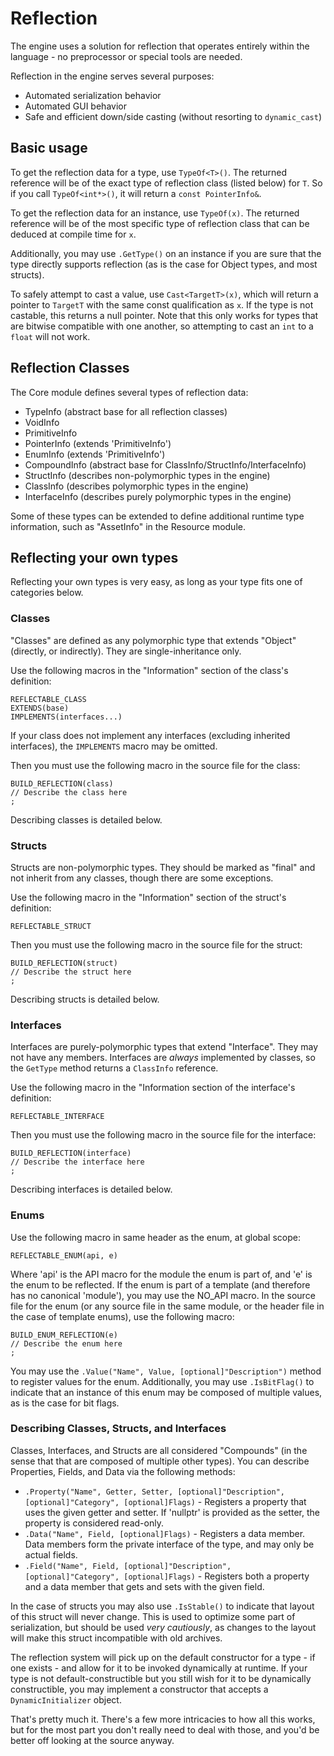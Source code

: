 # Reflection

The engine uses a solution for reflection that operates entirely within the language - no preprocessor or special tools are needed.

Reflection in the engine serves several purposes:
- Automated serialization behavior
- Automated GUI behavior
- Safe and efficient down/side casting (without resorting to `dynamic_cast`)

## Basic usage

To get the reflection data for a type, use `TypeOf<T>()`. The returned reference will be of the exact type of reflection class (listed below) for `T`. So if you call `TypeOf<int*>()`, it will return a `const PointerInfo&`.  

To get the reflection data for an instance, use `TypeOf(x)`. The returned reference will be of the most specific type of reflection class that can be deduced at compile time for `x`.

Additionally, you may use `.GetType()` on an instance if you are sure that the type directly supports reflection (as is the case for Object types, and most structs).

To safely attempt to cast a value, use `Cast<TargetT>(x)`, which will return a pointer to `TargetT` with the same const qualification as `x`. If the type is not castable, this returns a null pointer. Note that this only works for types that are bitwise compatible with one another, so attempting to cast an `int` to a `float` will not work.

## Reflection Classes

The Core module defines several types of reflection data:
- TypeInfo (abstract base for all reflection classes)
- VoidInfo
- PrimitiveInfo
- PointerInfo (extends 'PrimitiveInfo')
- EnumInfo (extends 'PrimitiveInfo')
- CompoundInfo (abstract base for ClassInfo/StructInfo/InterfaceInfo)
- StructInfo (describes non-polymorphic types in the engine)
- ClassInfo (describes polymorphic types in the engine)
- InterfaceInfo (describes purely polymorphic types in the engine)

Some of these types can be extended to define additional runtime type information, such as "AssetInfo" in the Resource module.

## Reflecting your own types

Reflecting your own types is very easy, as long as your type fits one of categories below.

### Classes

"Classes" are defined as any polymorphic type that extends "Object" (directly, or indirectly). They are single-inheritance only.

Use the following macros in the "Information" section of the class's definition:
```
REFLECTABLE_CLASS
EXTENDS(base)
IMPLEMENTS(interfaces...)
```

If your class does not implement any interfaces (excluding inherited interfaces), the `IMPLEMENTS` macro may be omitted.

Then you must use the following macro in the source file for the class:
```
BUILD_REFLECTION(class)
// Describe the class here
;
```

Describing classes is detailed below.

### Structs

Structs are non-polymorphic types. They should be marked as "final" and not inherit from any classes, though there are some exceptions.

Use the following macro in the "Information" section of the struct's definition:
```
REFLECTABLE_STRUCT
```

Then you must use the following macro in the source file for the struct:
```
BUILD_REFLECTION(struct)
// Describe the struct here
;
```

Describing structs is detailed below.

### Interfaces

Interfaces are purely-polymorphic types that extend "Interface". They may not have any members. Interfaces are *always* implemented by classes, so the `GetType` method returns a `ClassInfo` reference.

Use the following macro in the "Information section of the interface's definition:
```
REFLECTABLE_INTERFACE
```

Then you must use the following macro in the source file for the interface:
```
BUILD_REFLECTION(interface)
// Describe the interface here
;
```

Describing interfaces is detailed below.

### Enums

Use the following macro in same header as the enum, at global scope:
```
REFLECTABLE_ENUM(api, e)
```
Where 'api' is the API macro for the module the enum is part of, and 'e' is the enum to be reflected. If the enum is part of a template (and therefore has no canonical 'module'), you may use the NO_API macro. In the source file for the enum (or any source file in the same module, or the header file in the case of template enums), use the following macro:
```
BUILD_ENUM_REFLECTION(e)
// Describe the enum here
;
```

You may use the `.Value("Name", Value, [optional]"Description")` method to register values for the enum. Additionally, you may use `.IsBitFlag()` to indicate that an instance of this enum may be composed of multiple values, as is the case for bit flags.

### Describing Classes, Structs, and Interfaces

Classes, Interfaces, and Structs are all considered "Compounds" (in the sense that that are composed of multiple other types). You can describe Properties, Fields, and Data via the following methods:
- `.Property("Name", Getter, Setter, [optional]"Description", [optional]"Category", [optional]Flags)` - Registers a property that uses the given getter and setter. If 'nullptr' is provided as the setter, the property is considered read-only.
- `.Data("Name", Field, [optional]Flags)` - Registers a data member. Data members form the private interface of the type, and may only be actual fields.
- `.Field("Name", Field, [optional]"Description", [optional]"Category", [optional]Flags)` - Registers both a property and a data member that gets and sets with the given field.

In the case of structs you may also use `.IsStable()` to indicate that layout of this struct will never change. This is used to optimize some part of serialization, but should be used *very cautiously*, as changes to the layout will make this struct incompatible with old archives.

The reflection system will pick up on the default constructor for a type - if one exists - and allow for it to be invoked dynamically at runtime. If your type is not default-constructible but you still wish for it to be dynamically constructible, you may implement a constructor that accepts a `DynamicInitializer` object.

That's pretty much it. There's a few more intricacies to how all this works, but for the most part you don't really need to deal with those, and you'd be better off looking at the source anyway.
